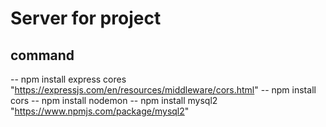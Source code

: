 # Server for project
## command
-- npm install express cores "https://expressjs.com/en/resources/middleware/cors.html"
-- npm install cors 
-- npm install nodemon
-- npm install mysql2 "https://www.npmjs.com/package/mysql2"